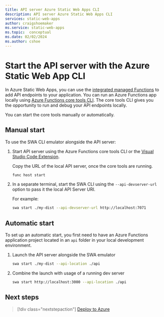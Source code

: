 ```yaml
---
title: API server Azure Static Web Apps CLI
description: API server Azure Static Web Apps CLI
services: static-web-apps
author: craigshoemaker
ms.service: static-web-apps
ms.topic:  conceptual
ms.date: 02/02/2024
ms.author: cshoe
---
```


# Start the API server with the Azure Static Web App CLI

In Azure Static Web Apps, you can use the [integrated managed Functions](/azure/static-web-apps/apis-functions) to add API endpoints to your application. You can run an Azure Functions app locally using [Azure Functions core tools CLI](/azure/azure-functions/functions-run-local). The core tools CLI gives you the opportunity to run and debug your API endpoints locally.

You can start the core tools manually or automatically.

## Manual start

To use the SWA CLI emulator alongside the API server:

1. Start API server using the Azure Functions core tools CLI or the [Visual Studio Code Extension](https://marketplace.visualstudio.com/items?itemName=ms-azuretools.vscode-azurefunctions).

    Copy the URL of the local API server, once the core tools are running.
  
    ```bash
    func host start
    ```

1. In a separate terminal, start the SWA CLI using the `--api-devserver-url` option to pass it the local API Server URI.

    For example:
  
    ```bash
    swa start ./my-dist --api-devserver-url http://localhost:7071
    ```

## Automatic start

To set up an automatic start, you first need to have an Azure Functions application project located in an `api` folder in your local development environment.

1. Launch the API server alongside the SWA emulator

    ```bash
    swa start ./my-dist --api-location ./api
    ```

1. Combine the launch with usage of a running dev server

    ```bash
    swa start http://localhost:3000 --api-location ./api
    ```
  
## Next steps

> [!div class="nextstepaction"]
> [Deploy to Azure](static-web-apps-cli-deploy.md)

